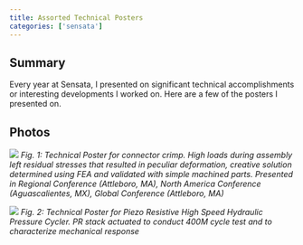 ```yaml
---
title: Assorted Technical Posters
categories: ['sensata']
---
```

## Summary

Every year at Sensata, I presented on significant technical accomplishments or interesting developments I worked on. Here are a few of the posters I presented on.


## Photos

[![](ConnectorCrimpDeformation.jpg)](ConnectorCrimpDeformation.pdf)
*Fig. 1: Technical Poster for connector crimp. High loads during assembly left residual stresses that resulted in peculiar deformation, creative solution determined using FEA and validated with simple machined parts. Presented in Regional Conference (Attleboro, MA), North America Conference (Aguascalientes, MX), Global Conference (Attleboro, MA)*



[![](HighSpeedHydraulic.jpg)](HighSpeedHydraulic.pdf)
*Fig. 2: Technical Poster for Piezo Resistive High Speed Hydraulic Pressure Cycler. PR stack actuated to conduct 400M cycle test and to characterize mechanical response*
